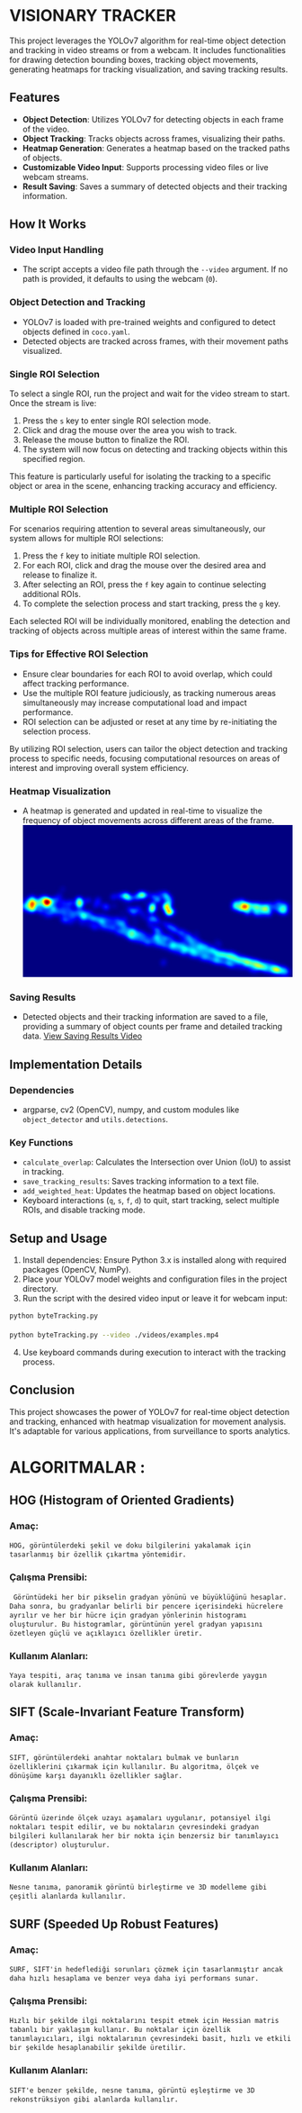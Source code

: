 # VISIONARY TRACKER

This project leverages the YOLOv7 algorithm for real-time object detection and tracking in video streams or from a webcam. It includes functionalities for drawing detection bounding boxes, tracking object movements, generating heatmaps for tracking visualization, and saving tracking results.

## Features

- **Object Detection**: Utilizes YOLOv7 for detecting objects in each frame of the video.
- **Object Tracking**: Tracks objects across frames, visualizing their paths.
- **Heatmap Generation**: Generates a heatmap based on the tracked paths of objects.
- **Customizable Video Input**: Supports processing video files or live webcam streams.
- **Result Saving**: Saves a summary of detected objects and their tracking information.

## How It Works

### Video Input Handling
- The script accepts a video file path through the `--video` argument. If no path is provided, it defaults to using the webcam (`0`).

### Object Detection and Tracking
- YOLOv7 is loaded with pre-trained weights and configured to detect objects defined in `coco.yaml`.
- Detected objects are tracked across frames, with their movement paths visualized.

### Single ROI Selection

To select a single ROI, run the project and wait for the video stream to start. Once the stream is live:

1. Press the `s` key to enter single ROI selection mode.
2. Click and drag the mouse over the area you wish to track.
3. Release the mouse button to finalize the ROI.
4. The system will now focus on detecting and tracking objects within this specified region.

This feature is particularly useful for isolating the tracking to a specific object or area in the scene, enhancing tracking accuracy and efficiency.

### Multiple ROI Selection

For scenarios requiring attention to several areas simultaneously, our system allows for multiple ROI selections:

1. Press the `f` key to initiate multiple ROI selection.
2. For each ROI, click and drag the mouse over the desired area and release to finalize it.
3. After selecting an ROI, press the `f` key again to continue selecting additional ROIs.
4. To complete the selection process and start tracking, press the `g` key.

Each selected ROI will be individually monitored, enabling the detection and tracking of objects across multiple areas of interest within the same frame.

### Tips for Effective ROI Selection

- Ensure clear boundaries for each ROI to avoid overlap, which could affect tracking performance.
- Use the multiple ROI feature judiciously, as tracking numerous areas simultaneously may increase computational load and impact performance.
- ROI selection can be adjusted or reset at any time by re-initiating the selection process.

By utilizing ROI selection, users can tailor the object detection and tracking process to specific needs, focusing computational resources on areas of interest and improving overall system efficiency.


### Heatmap Visualization
- A heatmap is generated and updated in real-time to visualize the frequency of object movements across different areas of the frame.
![Heatmap Visualization](https://github.com/ynsemreth/VisionaryTracker/blob/main/final_heatmap.jpg)

### Saving Results
- Detected objects and their tracking information are saved to a file, providing a summary of object counts per frame and detailed tracking data.
[View Saving Results Video](https://github.com/ynsemreth/VisionaryTracker/blob/main/output.mp4)

## Implementation Details

### Dependencies
- argparse, cv2 (OpenCV), numpy, and custom modules like `object_detector` and `utils.detections`.

### Key Functions
- `calculate_overlap`: Calculates the Intersection over Union (IoU) to assist in tracking.
- `save_tracking_results`: Saves tracking information to a text file.
- `add_weighted_heat`: Updates the heatmap based on object locations.
- Keyboard interactions (`q`, `s`, `f`, `d`) to quit, start tracking, select multiple ROIs, and disable tracking mode.

## Setup and Usage

1. Install dependencies: Ensure Python 3.x is installed along with required packages (OpenCV, NumPy).
2. Place your YOLOv7 model weights and configuration files in the project directory.
3. Run the script with the desired video input or leave it for webcam input:
```sh
python byteTracking.py

python byteTracking.py --video ./videos/examples.mp4
```

4. Use keyboard commands during execution to interact with the tracking process.

## Conclusion

This project showcases the power of YOLOv7 for real-time object detection and tracking, enhanced with heatmap visualization for movement analysis. It's adaptable for various applications, from surveillance to sports analytics.

# ALGORITMALAR : 

## HOG (Histogram of Oriented Gradients)

### Amaç: 
    HOG, görüntülerdeki şekil ve doku bilgilerini yakalamak için tasarlanmış bir özellik çıkartma yöntemidir.
    
### Çalışma Prensibi:
     Görüntüdeki her bir pikselin gradyan yönünü ve büyüklüğünü hesaplar. Daha sonra, bu gradyanlar belirli bir pencere içerisindeki hücrelere ayrılır ve her bir hücre için gradyan yönlerinin histogramı oluşturulur. Bu histogramlar, görüntünün yerel gradyan yapısını özetleyen güçlü ve açıklayıcı özellikler üretir.

### Kullanım Alanları: 
    Yaya tespiti, araç tanıma ve insan tanıma gibi görevlerde yaygın olarak kullanılır.

## SIFT (Scale-Invariant Feature Transform)

### Amaç: 
    SIFT, görüntülerdeki anahtar noktaları bulmak ve bunların özelliklerini çıkarmak için kullanılır. Bu algoritma, ölçek ve dönüşüme karşı dayanıklı özellikler sağlar.
### Çalışma Prensibi:
    Görüntü üzerinde ölçek uzayı aşamaları uygulanır, potansiyel ilgi noktaları tespit edilir, ve bu noktaların çevresindeki gradyan bilgileri kullanılarak her bir nokta için benzersiz bir tanımlayıcı (descriptor) oluşturulur.
### Kullanım Alanları: 
    Nesne tanıma, panoramik görüntü birleştirme ve 3D modelleme gibi çeşitli alanlarda kullanılır.

## SURF (Speeded Up Robust Features)

### Amaç: 
    SURF, SIFT'in hedeflediği sorunları çözmek için tasarlanmıştır ancak daha hızlı hesaplama ve benzer veya daha iyi performans sunar.
### Çalışma Prensibi: 
    Hızlı bir şekilde ilgi noktalarını tespit etmek için Hessian matris tabanlı bir yaklaşım kullanır. Bu noktalar için özellik tanımlayıcıları, ilgi noktalarının çevresindeki basit, hızlı ve etkili bir şekilde hesaplanabilir şekilde üretilir.
### Kullanım Alanları: 
    SIFT'e benzer şekilde, nesne tanıma, görüntü eşleştirme ve 3D rekonstrüksiyon gibi alanlarda kullanılır.

